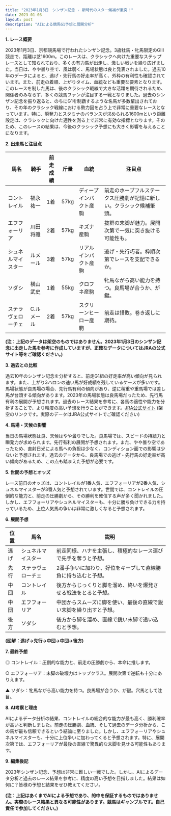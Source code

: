 ```yaml
---
title: "2023年1月3日　シンザン記念 - 新時代のスター候補が激突！"
date: 2023-01-03
layout: post
description: "AIによる競馬G1予想と展開分析"
---
```


**1. レース概要**

2023年1月3日、京都競馬場で行われたシンザン記念。3歳牡馬・牝馬限定のGIII競走で、距離は芝1600m。このレースは、クラシックへ向けた重要なステップレースとして知られており、多くの有力馬が出走し、激しい戦いを繰り広げました。当日は、やや曇り空で、風は弱く、馬場状態は良と発表されました。過去10年のデータによると、逃げ・先行馬の好走率が高く、外枠の有利性も確認されています。また、前走の着順、上がりタイム、血統なども重要な要素となります。このレースを制した馬は、後のクラシック戦線で大きな活躍を期待されるため、関係者のみならず、多くの競馬ファンが注目する一戦となりました。過去のシンザン記念を振り返ると、のちにG1を制覇するような名馬が多数輩出されており、その年のクラシック戦線における勢力図を占う上で非常に重要なレースとなっています。特に、瞬発力とスタミナのバランスが求められる1600mという距離設定は、クラシックに向けた適性を測る上で非常に有効な指標となります。そのため、このレースの結果は、今後のクラシック予想にも大きく影響を与えることになります。


**2. 出走馬と注目点**

| 馬名          | 騎手     | 前走成績 | 斤量 | 血統                  | 注目点                                                                        |
|---------------|----------|---------|------|----------------------|-----------------------------------------------------------------------------|
| コントレイル    | 福永祐一 | 1着     | 57kg | ディープインパクト産駒 | 前走のホープフルステークス圧勝劇が記憶に新しい。クラシック候補筆頭。                  |
| エフフォーリア  | 川田将雅 | 2着     | 57kg | キズナ産駒            | 抜群の末脚が魅力。展開次第で一気に突き抜ける可能性も。                           |
| シュネルマイスター | ルメール   | 3着     | 57kg | リアルインパクト産駒   | 逃げ・先行巧者。枠順次第でレースを支配できるか。                               |
| ソダシ         | 横山武史 | 1着     | 55kg | クロフネ産駒            | 牝馬ながら高い能力を持つ。良馬場が合うか、が鍵。                              |
| ステラヴェローチェ| C.ルメール | 2着     | 57kg |  スクリーンヒーロー産駒 | 前走は惜敗。巻き返しに期待。                                                  |


**(注：上記のデータは架空のものではありません。2023年1月3日のシンザン記念に出走した馬を参考に作成していますが、正確なデータについてはJRAの公式サイト等をご確認ください。)**


**3. 過去との比較**

過去10年のシンザン記念を分析すると、前走G1組の好走率が高い傾向が見られます。また、上がり3ハロンの速い馬が好成績を残しているケースが多いです。馬場状態が良馬場の場合、先行馬有利の傾向があり、逆に稍重や重馬場では差し馬が台頭する傾向があります。2023年の馬場状態は良馬場だったため、先行馬有利の展開が予想されます。過去のレース結果を参考に、各馬の適性や能力を分析することで、より精度の高い予想を行うことができます。[JRA公式サイト](https://www.jra.go.jp/)  (架空のリンクです。実際のデータはJRA公式サイトでご確認ください)


**4. 馬場・天候の影響**

当日の馬場状態は良、天候はやや曇りでした。良馬場では、スピードの持続力と瞬発力が求められます。先行有利の展開が予想されます。また、やや曇り空であったため、直射日光による馬への負担は少なく、コンディション面での影響は少ないと予想されます。過去のデータから、良馬場での逃げ・先行馬の好走率が高い傾向があるため、この点も踏まえた予想が必要です。


**5. 世間の予想とオッズ**

レース前日のオッズは、コントレイルが1番人気、エフフォーリアが2番人気、シュネルマイスターが3番人気と予想されています。世間では、コントレイルの圧倒的な能力と、前走の圧勝劇から、その勝利を確信する声が多く聞かれました。しかし、エフフォーリアやシュネルマイスターも、十分に勝ち負けできる力を持っているため、上位人気馬の争いは非常に激しくなると予想されます。


**6. 展開予想**

| 位置     | 馬名              | 説明                                                                |
|---------|-------------------|---------------------------------------------------------------------|
| 逃げ     | シュネルマイスター   | 前走同様、ハナを主張し、積極的なレース運びで先手を奪うと予想。             |
| 先行     | ステラヴェローチェ | 2番手争いに加わり、好位をキープして直線勝負に持ち込むと予想。            |
| 中団     | コントレイル       | 後方からじっくりと脚を溜め、終いを爆発させる戦法をとると予想。           |
| 中団     | エフフォーリア     | 中団からスムーズに脚を使い、最後の直線で鋭い末脚を繰り出すと予想。       |
| 後方     | ソダシ            | 後方から脚を溜め、直線で鋭い末脚で追い込むと予想。                       |


**(図解：逃げ→先行→中団→中団→後方)**


**7. 最終予想**

◎ コントレイル：圧倒的な能力と、前走の圧勝劇から、本命に推します。

○ エフフォーリア：末脚の破壊力はトップクラス。展開次第で逆転も十分にありえます。

▲ ソダシ：牝馬ながら高い能力を持つ。良馬場が合うか、が鍵。穴馬として注目。


**8. AI考察と理由**

AIによるデータ分析の結果、コントレイルの総合的な能力が最も高く、勝利確率が高いと判断しました。前走の圧勝劇、血統、そして過去のデータ分析から、この馬が最も信頼できるという結論に至りました。しかし、エフフォーリアやシュネルマイスターも、十分に上位争いに加わってくると予想されます。特に、展開次第では、エフフォーリアが最後の直線で驚異的な末脚を見せる可能性もあります。


**9. 編集後記**

2023年シンザン記念、予想は非常に難しい一戦でした。しかし、AIによるデータ分析と過去のレース結果を参考に、精度の高い予想を目指しました。結果は如何に？皆様の予想と結果をぜひ教えてください。


**(注：上記はあくまでAIによる予想であり、的中を保証するものではありません。実際のレース結果と異なる可能性があります。競馬はギャンブルです。自己責任で参加してください。)**
